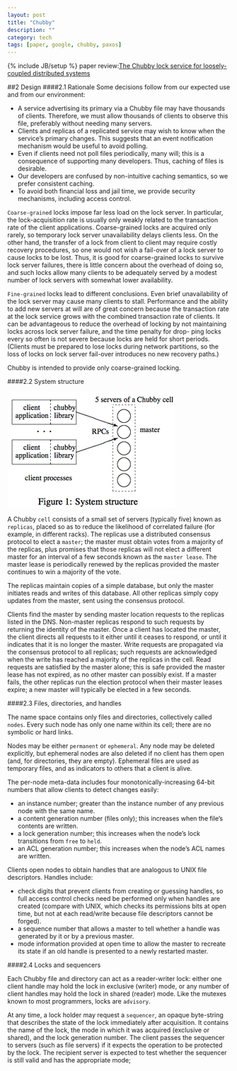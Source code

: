 ```yaml
---
layout: post
title: "Chubby"
description: ""
category: tech
tags: [paper, google, chubby, paxos]
---
```

{% include JB/setup %}
paper review:[The Chubby lock service for loosely-coupled distributed systems](http://static.googleusercontent.com/external_content/untrusted_dlcp/research.google.com/zh-CN//archive/chubby-osdi06.pdf)

<!--break-->
##2 Design
####2.1 Rationale
Some decisions follow from our expected use and from our environment:

* A service advertising its primary via a Chubby file may have thousands of clients. Therefore, we must allow thousands of clients to observe this file, preferably without needing many servers.
* Clients and replicas of a replicated service may wish to know when the service’s primary changes. This suggests that an event notification mechanism would be useful to avoid polling.
* Even if clients need not poll files periodically, many will; this is a consequence of supporting many developers. Thus, caching of files is desirable.
* Our developers are confused by non-intuitive caching semantics, so we prefer consistent caching.
* To avoid both financial loss and jail time, we provide security mechanisms, including access control.

`Coarse-grained` locks impose far less load on the lock server. In particular, the lock-acquisition rate is usually only weakly related to the transaction rate of the client applications. Coarse-grained locks are acquired only rarely, so temporary lock server unavailability delays clients less. On the other hand, the transfer of a lock from client to client may require costly recovery procedures, so one would not wish a fail-over of a lock server to cause locks to be lost. Thus, it is good for coarse-grained locks to survive lock server failures, there is little concern about the overhead of doing so, and such locks allow many clients to be adequately served by a modest number of lock servers with somewhat lower availability.

`Fine-grained` locks lead to different conclusions. Even brief unavailability of the lock server may cause many clients to stall. Performance and the ability to add new servers at will are of great concern because the transaction rate at the lock service grows with the combined transaction rate of clients. It can be advantageous to reduce the overhead of locking by not maintaining locks across lock server failure, and the time penalty for drop- ping locks every so often is not severe because locks are held for short periods. (Clients must be prepared to lose locks during network partitions, so the loss of locks on
lock server fail-over introduces no new recovery paths.)

Chubby is intended to provide only coarse-grained locking. 

####2.2 System structure

![1](/assets/2013-03-12-chubby/1.png)

A Chubby `cell` consists of a small set of servers (typically five) known as `replicas`, placed so as to reduce the likelihood of correlated failure (for example, in different racks). The replicas use a distributed consensus protocol to elect a `master`; the master must obtain votes from a majority of the replicas, plus promises that those replicas will not elect a different master for an interval of a few seconds known as the `master lease`. The master lease is periodically renewed by the replicas provided the master continues to win a majority of the vote.

The replicas maintain copies of a simple database, but only the master initiates reads and writes of this database. All other replicas simply copy updates from the master, sent using the consensus protocol.

Clients find the master by sending master location requests to the replicas listed in the DNS. Non-master replicas respond to such requests by returning the identity of the master. Once a client has located the master, the client directs all requests to it either until it ceases to respond, or until it indicates that it is no longer the master. Write requests are propagated via the consensus protocol to all replicas; such requests are acknowledged when the write has reached a majority of the replicas in the cell. Read requests are satisfied by the master alone; this is safe provided the master lease has not expired, as no other master can possibly exist. If a master fails, the other replicas run the election protocol when their master leases expire; a new master will typically be elected in a few seconds.

####2.3 Files, directories, and handles

The name space contains only files and directories, collectively called `nodes`. Every such node has only one name within its cell; there are no symbolic or hard links.

Nodes may be either `permanent` or `ephemeral`. Any node may be deleted explicitly, but ephemeral nodes are also deleted if no client has them open (and, for directories, they are empty). Ephemeral files are used as temporary files, and as indicators to others that a client is alive.

The per-node meta-data includes four monotonically-increasing 64-bit numbers that allow clients to detect changes easily:

* an instance number; greater than the instance number of any previous node with the same name.
* a content generation number (files only); this increases when the file’s contents are written.
* a lock generation number; this increases when the node’s lock transitions from `free` to `held`.
* an ACL generation number; this increases when the node’s ACL names are written.

Clients open nodes to obtain handles that are analogous to UNIX file descriptors. Handles include:

* check digits that prevent clients from creating or guessing handles, so full access control checks need be performed only when handles are created (compare with UNIX, which checks its permissions bits at open time, but not at each read/write because file descriptors cannot be forged).
* a sequence number that allows a master to tell whether a handle was generated by it or by a previous master.
* mode information provided at open time to allow the master to recreate its state if an old handle is presented to a newly restarted master.

####2.4 Locks and sequencers

Each Chubby file and directory can act as a reader-writer lock: either one client handle may hold the lock in exclusive (writer) mode, or any number of client handles may hold the lock in shared (reader) mode. Like the mutexes known to most programmers, locks are `advisory`.

At any time, a lock holder may request a `sequencer`, an opaque byte-string that describes the state of the lock immediately after acquisition. It contains the name of the lock, the mode in which it was acquired (exclusive or shared), and the lock generation number. The client passes the sequencer to servers (such as file servers) if it expects the operation to be protected by the lock. The recipient server is expected to test whether the sequencer is still valid and has the appropriate mode;
























































































































